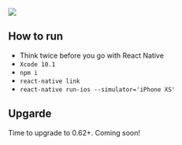 ![](https://github.com/Liqiankun/DLReactNativeArchitecture/blob/master/switch_navigator.png)
## How to run 
* Think twice before you go with React Native
* `Xcode 10.1`
* `npm i`
* `react-native link`
* `react-native run-ios --simulator='iPhone XS'`

## Upgarde
Time to upgrade to 0.62+. Coming soon!

